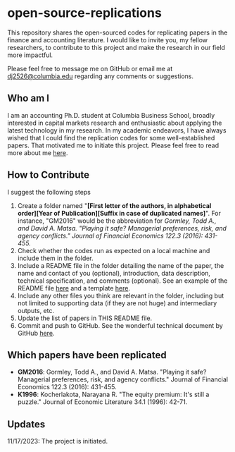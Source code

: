 # open-source-replications
This repository shares the open-sourced codes for replicating papers in the finance and accounting literature. I would like to invite you, my fellow researchers, to contribute to this project and make the research in our field more impactful. 

Please feel free to message me on GitHub or email me at dj2526@columbia.edu regarding any comments or suggestions. 

## Who am I 
I am an accounting Ph.D. student at Columbia Business School, broadly interested in capital markets research and enthusiastic about applying the latest technology in my research. In my academic endeavors, I have always wished that I could find the replication codes for some well-established papers. That motivated me to initiate this project. Please feel free to read more about me [here](https://d-jiao.github.io/homepage/). 

## How to Contribute
I suggest the following steps
1. Create a folder named "**\[First letter of the authors, in alphabetical order\]\[Year of Publication\]\[Suffix in case of duplicated names\]**". For instance, "GM2016" would be the abbreviation for *Gormley, Todd A., and David A. Matsa. "Playing it safe? Managerial preferences, risk, and agency conflicts." Journal of Financial Economics 122.3 (2016): 431-455.*
2. Check whether the codes run as expected on a local machine and include them in the folder.
3. Include a README file in the folder detailing the name of the paper, the name and contact of you (optional), introduction, data description, technical specification, and comments (optional). See an example of the README file [here](https://github.com/d-jiao/open-source-replications/blob/main/GM2016/README.md) and a template [here](https://github.com/d-jiao/open-source-replications/blob/main/README-sample.md).
4. Include any other files you think are relevant in the folder, including but not limited to supporting data (if they are not huge) and intermediary outputs, etc. 
6. Update the list of papers in THIS README file. 
7. Commit and push to GitHub. See the wonderful technical document by GitHub [here](https://docs.github.com/en/get-started/quickstart/contributing-to-projects).

## Which papers have been replicated
- **GM2016**: Gormley, Todd A., and David A. Matsa. "Playing it safe? Managerial preferences, risk, and agency conflicts." Journal of Financial Economics 122.3 (2016): 431-455.
- **K1996**: Kocherlakota, Narayana R. "The equity premium: It's still a puzzle." Journal of Economic Literature 34.1 (1996): 42-71.

## Updates
11/17/2023: The project is initiated. 